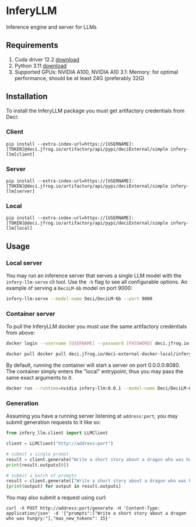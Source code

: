 # InferyLLM
Inference engine and server for LLMs

## Requirements
1. Cuda driver 12.2 [download](https://developer.nvidia.com/cuda-downloads)
2. Python 3.11 [download](https://www.python.org/downloads/release/python-3110/)
3. Supported GPUs: NVIDIA A100, NVIDIA A10
    3.1: Memory: for optimal performance, should be at least 24G (preferably 32G)

## Installation
To install the InferyLLM package you must get artifactory credentials from Deci:
### Client
``` shell
pip install --extra-index-url=https://[USERNAME]:[TOKEN]@deci.jfrog.io/artifactory/api/pypi/deciExternal/simple infery-llm[client]
```
### Server
``` shell
pip install --extra-index-url=https://[USERNAME]:[TOKEN]@deci.jfrog.io/artifactory/api/pypi/deciExternal/simple infery-llm[server]
```
### Local
``` shell
pip install --extra-index-url=https://[USERNAME]:[TOKEN]@deci.jfrog.io/artifactory/api/pypi/deciExternal/simple infery-llm[local]
```


## Usage
### Local server
You may run an inference server that serves a single LLM model with the `infery-llm-serve` cli tool. 
Use the `-h` flag to see all configurable options. An example of serving a `DeciLM-6b` model on port 9000:

```bash
infery-llm-serve --model-name Deci/DeciLM-6b --port 9000
```

### Container server
To pull the InferyLLM docker you must use the same artifactory credentials from above:
```bash
docker login --username [USERNAME] --password [PASSWORD] deci.jfrog.io

docker pull docker pull deci.jfrog.io/deci-external-docker-local/infery-llm:0.0.1
```

By default, running the container will start a server on port 0.0.0.0:8080. The container simply enters the "local" 
entrypoint, thus you may pass the same exact arguments to it.

```bash
docker run --runtime=nvidia infery-llm:0.0.1 --model-name Deci/DeciLM-6b --port 9000
```

### Generation
Assuming you have a running server listening at `address:port`, you may submit generation requests to it like so:

```python
from infery_llm.client import LLMClient

client = LLMClient("http://address:port")

# submit a single prompt
result = client.generate("Write a short story about a dragon who was hungry:", max_new_tokens=10)
print(result.outputs[0])

# submit a batch of prompts
result = client.generate(["Write a short story about a dragon who was hungry:", "5 important facts about the prime minister of France are:"], max_new_tokens=10)
[print(output) for output in result.outputs]
```

You may also submit a request using curl:

``` shell
curl -X POST http://address:port/generate -H 'Content-Type: application/json' -d '{"prompts":["Write a short story about a dragon who was hungry:"],"max_new_tokens": 15}'
```
